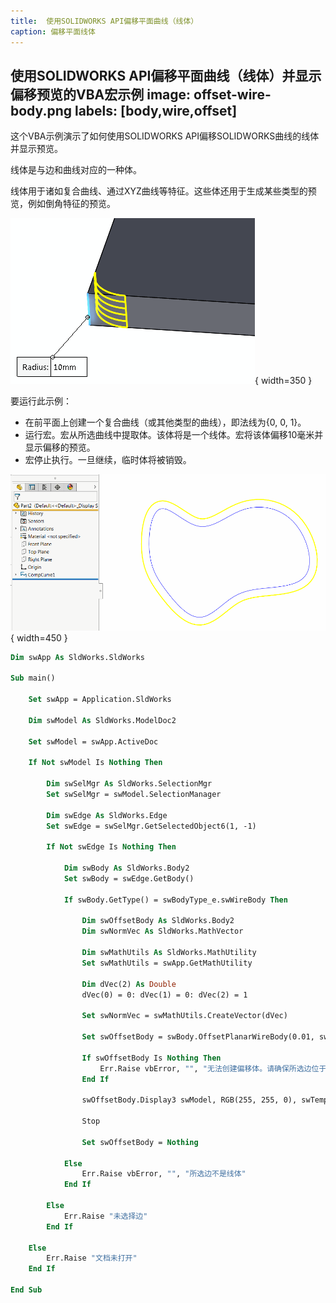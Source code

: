 ```yaml
---
title:  使用SOLIDWORKS API偏移平面曲线（线体）
caption: 偏移平面线体
---
```

 使用SOLIDWORKS API偏移平面曲线（线体）并显示偏移预览的VBA宏示例
image: offset-wire-body.png
labels: [body,wire,offset]
---
这个VBA示例演示了如何使用SOLIDWORKS API偏移SOLIDWORKS曲线的线体并显示预览。

线体是与边和曲线对应的一种体。

线体用于诸如复合曲线、通过XYZ曲线等特征。这些体还用于生成某些类型的预览，例如倒角特征的预览。

![倒角预览](fillet-preview.png){ width=350 }

要运行此示例：

* 在前平面上创建一个复合曲线（或其他类型的曲线），即法线为{0, 0, 1}。
* 运行宏。宏从所选曲线中提取体。该体将是一个线体。宏将该体偏移10毫米并显示偏移的预览。
* 宏停止执行。一旦继续，临时体将被销毁。

![偏移线体](offset-wire-body.png){ width=450 }

~~~ vb
Dim swApp As SldWorks.SldWorks

Sub main()

    Set swApp = Application.SldWorks
    
    Dim swModel As SldWorks.ModelDoc2
    
    Set swModel = swApp.ActiveDoc
    
    If Not swModel Is Nothing Then
        
        Dim swSelMgr As SldWorks.SelectionMgr
        Set swSelMgr = swModel.SelectionManager
        
        Dim swEdge As SldWorks.Edge
        Set swEdge = swSelMgr.GetSelectedObject6(1, -1)
        
        If Not swEdge Is Nothing Then
        
            Dim swBody As SldWorks.Body2
            Set swBody = swEdge.GetBody()
            
            If swBody.GetType() = swBodyType_e.swWireBody Then
                
                Dim swOffsetBody As SldWorks.Body2
                Dim swNormVec As SldWorks.MathVector
                
                Dim swMathUtils As SldWorks.MathUtility
                Set swMathUtils = swApp.GetMathUtility
                
                Dim dVec(2) As Double
                dVec(0) = 0: dVec(1) = 0: dVec(2) = 1
                
                Set swNormVec = swMathUtils.CreateVector(dVec)
                
                Set swOffsetBody = swBody.OffsetPlanarWireBody(0.01, swNormVec, swOffsetPlanarWireBodyOptions_e.swOffsetPlanarWireBodyOptions_GapFillExtend)
                
                If swOffsetBody Is Nothing Then
                    Err.Raise vbError, "", "无法创建偏移体。请确保所选边位于具有在dVec变量中指定的法线的平面上"
                End If
                
                swOffsetBody.Display3 swModel, RGB(255, 255, 0), swTempBodySelectOptions_e.swTempBodySelectOptionNone
                
                Stop
                
                Set swOffsetBody = Nothing
                
            Else
                Err.Raise vbError, "", "所选边不是线体"
            End If
        
        Else
            Err.Raise "未选择边"
        End If
        
    Else
        Err.Raise "文档未打开"
    End If
    
End Sub
~~~
